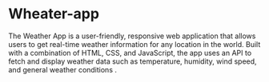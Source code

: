 # Wheater-app
The Weather App is a user-friendly, responsive web application that allows users to get real-time weather information for any location in the world. Built with a combination of HTML, CSS, and JavaScript, the app uses an API to fetch and display weather data such as temperature, humidity, wind speed, and general weather conditions .
